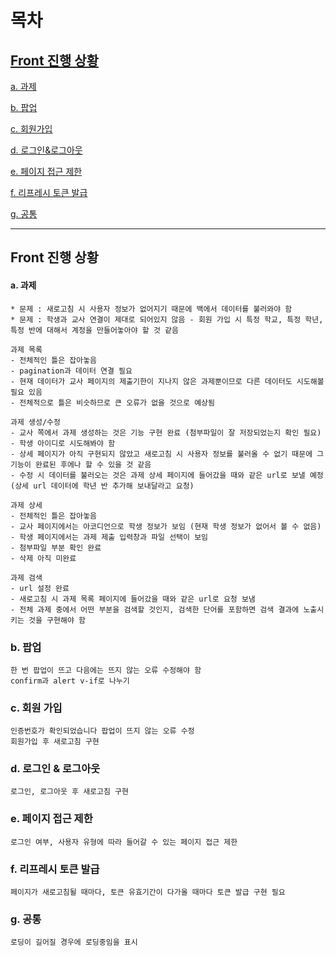 # 목차

## [Front 진행 상황](#front-진행-상황)

[a. 과제](#a.-과제)

[b. 팝업](#b.-팝업)

[c. 회원가입](#c.-회원가입)

[d. 로그인&로그아웃](#d.-로그인-&-로그아웃)

[e. 페이지 접근 제한](#e.-페이지-접근-제한)

[f. 리프레시 토큰 발급](f.-리프레시-토큰-발급)

[g. 공통](g.-공통)



---





## Front 진행 상황

#### a. 과제

```
* 문제 : 새로고침 시 사용자 정보가 없어지기 때문에 백에서 데이터를 불러와야 함
* 문제 : 학생과 교사 연결이 제대로 되어있지 않음 - 회원 가입 시 특정 학교, 특정 학년, 특정 반에 대해서 계정을 만들어놓아야 할 것 같음

과제 목록
- 전체적인 틀은 잡아놓음
- pagination과 데이터 연결 필요
- 현재 데이터가 교사 페이지의 제출기한이 지나지 않은 과제뿐이므로 다른 데이터도 시도해볼 필요 있음
- 전체적으로 틀은 비슷하므로 큰 오류가 없을 것으로 예상됨

과제 생성/수정
- 교사 쪽에서 과제 생성하는 것은 기능 구현 완료 (첨부파일이 잘 저장되었는지 확인 필요)
- 학생 아이디로 시도해봐야 함
- 상세 페이지가 아직 구현되지 않았고 새로고침 시 사용자 정보를 불러올 수 없기 때문에 그 기능이 완료된 후에나 할 수 있을 것 같음
- 수정 시 데이터를 불러오는 것은 과제 상세 페이지에 들어갔을 때와 같은 url로 보낼 예정
(상세 url 데이터에 학년 반 추가해 보내달라고 요청)

과제 상세
- 전체적인 틀은 잡아놓음
- 교사 페이지에서는 아코디언으로 학생 정보가 보임 (현재 학생 정보가 없어서 볼 수 없음)
- 학생 페이지에서는 과제 제출 입력창과 파일 선택이 보임
- 첨부파일 부분 확인 완료
- 삭제 아직 미완료

과제 검색
- url 설정 완료
- 새로고침 시 과제 목록 페이지에 들어갔을 때와 같은 url로 요청 보냄
- 전체 과제 중에서 어떤 부분을 검색할 것인지, 검색한 단어를 포함하면 검색 결과에 노출시키는 것을 구현해야 함
```



### b. 팝업

```
한 번 팝업이 뜨고 다음에는 뜨지 않는 오류 수정해야 함
confirm과 alert v-if로 나누기
```



### c. 회원 가입

```
인증번호가 확인되었습니다 팝업이 뜨지 않는 오류 수정
회원가입 후 새로고침 구현
```



### d. 로그인 & 로그아웃

```
로그인, 로그아웃 후 새로고침 구현
```



### e. 페이지 접근 제한

```
로그인 여부, 사용자 유형에 따라 들어갈 수 있는 페이지 접근 제한
```



### f. 리프레시 토큰 발급

```
페이지가 새로고침될 때마다, 토큰 유효기간이 다가올 때마다 토큰 발급 구현 필요
```



### g. 공통

```
로딩이 길어질 경우에 로딩중임을 표시
```

